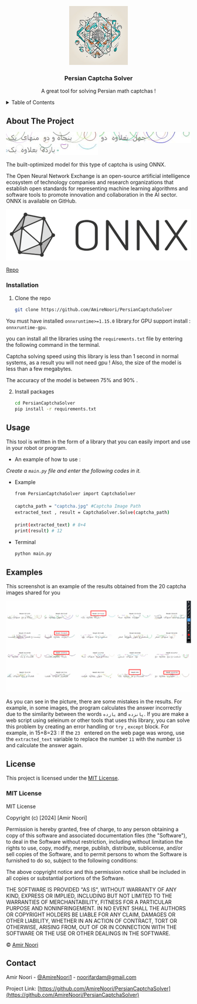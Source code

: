 <div align="center">
  <a href="https://github.com/AmireNoori/SVG-Captcha-Solver">
    <img src="images/logo.png" alt="Logo" width="160" height="160">
  </a>

  <h3 align="center">Persian Captcha Solver</h3>

  <p align="center">
    A great tool for solving Persian math captchas ! 
  </p>
</div>


<details>
  <summary>Table of Contents</summary>
  <ol>
    <li>
      <a href="#about-the-project">About The Project</a>
    </li>
    <li>
      <ul>
        <li><a href="#installation">Installation</a></li>
      </ul>
    </li>
    <li><a href="#usage">Usage</a></li>
    <li><a href="#examples">Examples</a></li>
    <li><a href="#license">License</a></li>
    <li><a href="#contact">Contact</a></li>
  </ol>
</details>


## About The Project

<img src="images/captcha-1.jpg" alt="captcha example"> <img src="images/captcha-2.jpg" alt="captcha example"> <img src="images/captcha-3.jpg" alt="captcha example" style="margin-right: 10px;">

The built-optimized model for this type of captcha is using ONNX.

The Open Neural Network Exchange is an open-source artificial intelligence ecosystem of technology companies and research organizations that establish open standards for representing machine learning algorithms and software tools to promote innovation and collaboration in the AI sector. ONNX is available on GitHub.

![captcha example](images/onnx-logo.png) 

[Repo](https://github.com/onnx/onnx)

### Installation

1. Clone the repo
   ```sh
   git clone https://github.com/AmireNoori/PersianCaptchaSolver
   ```

You must have installed `onnxruntime>=1.15.0` library.for GPU support install : `onnxruntime-gpu`.

you can install all the libraries using the `requirements.txt` file by entering the following command in the terminal.


Captcha solving speed using this library is less than 1 second in normal systems, as a result you will not need gpu ! 
Also, the size of the model is less than a few megabytes.

The accuracy of the model is between 75% and 90% .


2. Install packages
   ```sh
   cd PersianCaptchaSolver
   pip install -r requirements.txt
   ```

## Usage

This tool is written in the form of a library that you can easily import and use in your robot or program.

* An example of how to use :

_Create a `main.py` file and enter the following codes in it._

* Example
  ```sh
  from PersianCaptchaSolver import CaptchaSolver

  captcha_path = "captcha.jpg" #Captcha Image Path
  extracted_text , result = CaptchaSolver.Solve(captcha_path)

  print(extracted_text) # 8+4
  print(result) # 12

  ```
* Terminal
  ```sh
  python main.py
  ```

## Examples

This screenshot is an example of the results obtained from the 20 captcha images shared for you

<div align="center">
    <img src="images/results.jpg" alt="screenshot">
</div>

As you can see in the picture, there are some mistakes in the results.
For example, in some images, the program calculates the answer incorrectly due to the similarity between the words `یازده` and `پانزده`.
If you are make a web script using seleinum or other tools that uses this library, you can solve this problem by creating an error handling or `try` , `except` block.
For example, in 15+8=23 :
If the `23 ` entered on the web page was wrong, use the `extracted_text` variable to replace the number `11` with the number `15` and calculate the answer again.

## License

This project is licensed under the [MIT License](LICENSE).

### MIT License

MIT License

Copyright (c) [2024] [Amir Noori]

Permission is hereby granted, free of charge, to any person obtaining a copy
of this software and associated documentation files (the "Software"), to deal
in the Software without restriction, including without limitation the rights
to use, copy, modify, merge, publish, distribute, sublicense, and/or sell
copies of the Software, and to permit persons to whom the Software is
furnished to do so, subject to the following conditions:

The above copyright notice and this permission notice shall be included in all
copies or substantial portions of the Software.

THE SOFTWARE IS PROVIDED "AS IS", WITHOUT WARRANTY OF ANY KIND, EXPRESS OR
IMPLIED, INCLUDING BUT NOT LIMITED TO THE WARRANTIES OF MERCHANTABILITY,
FITNESS FOR A PARTICULAR PURPOSE AND NONINFRINGEMENT. IN NO EVENT SHALL THE
AUTHORS OR COPYRIGHT HOLDERS BE LIABLE FOR ANY CLAIM, DAMAGES OR OTHER
LIABILITY, WHETHER IN AN ACTION OF CONTRACT, TORT OR OTHERWISE, ARISING FROM,
OUT OF OR IN CONNECTION WITH THE SOFTWARE OR THE USE OR OTHER DEALINGS IN THE
SOFTWARE.

© [Amir Noori](https://github.com/AmireNoori)

## Contact

Amir Noori - [@AmireNoori1](https://t.me/AmireNoori1) - noorifardam@gmail.com

Project Link: [https://github.com/AmireNoori/PersianCaptchaSolver](https://github.com/AmireNoori/PersianCaptchaSolver)
